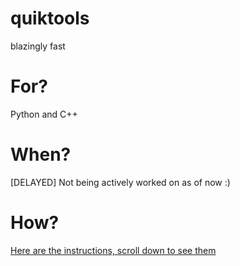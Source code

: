 # quiktools
blazingly fast
# For?
Python and C++
# When?
[DELAYED] Not being actively worked on as of now :)
# How?
[Here are the instructions, scroll down to see them](https://quiktools.github.io)
